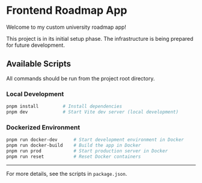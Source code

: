 # Frontend Roadmap App

Welcome to my custom university roadmap app!

This project is in its initial setup phase. The infrastructure is being prepared for future development.

## Available Scripts

All commands should be run from the project root directory.

### Local Development

```sh
pnpm install         # Install dependencies
pnpm dev             # Start Vite dev server (local development)
```

### Dockerized Environment

```sh
pnpm run docker-dev      # Start development environment in Docker
pnpm run docker-build    # Build the app in Docker
pnpm run prod            # Start production server in Docker
pnpm run reset           # Reset Docker containers
```

---

For more details, see the scripts in `package.json`.